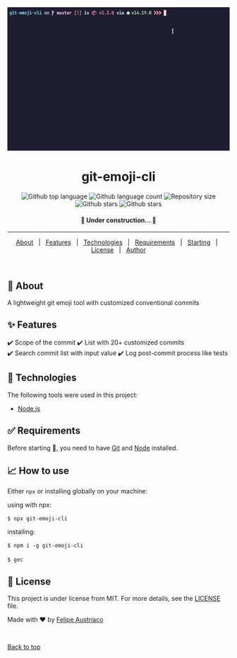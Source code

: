 <div align="center" id="top"> 
  <img src="/src/assets/git-emoji-cli.gif" alt="git-emoji-cli" />

<h1 align="center">git-emoji-cli</h1>

<p align="center">
  <img alt="Github top language" src="https://img.shields.io/github/languages/top/w1redl4in/git-emoji-cli?color=56BEB8">

  <img alt="Github language count" src="https://img.shields.io/github/languages/count/w1redl4in/git-emoji-cli?color=56BEB8">

  <img alt="Repository size" src="https://img.shields.io/github/repo-size/w1redl4in/git-emoji-cli?color=56BEB8">

  <img alt="Github stars" src="https://img.shields.io/github/commit-activity/m/w1redl4in/git-emoji-cli" />
  <img alt="Github stars" src="https://img.shields.io/npm/dw/git-emoji-cli" />
</p>

 <h4 align="center">
	🚧  Under construction...  🚧
</h4>

<hr>

<p align="center">
  <a href="#dart-about">About</a> &#xa0; | &#xa0; 
  <a href="#sparkles-features">Features</a> &#xa0; | &#xa0;
  <a href="#rocket-technologies">Technologies</a> &#xa0; | &#xa0;
  <a href="#white_check_mark-requirements">Requirements</a> &#xa0; | &#xa0;
  <a href="#checkered_flag-starting">Starting</a> &#xa0; | &#xa0;
  <a href="#memo-license">License</a> &#xa0; | &#xa0;
  <a href="https://github.com/w1redl4in" target="_blank">Author</a>
</p>

<br>

<div align="start">

## :dart: About

A lightweight git emoji tool with customized conventional commits

## :sparkles: Features

:heavy_check_mark: Scope of the commit
:heavy_check_mark: List with 20+ customized commits\
:heavy_check_mark: Search commit list with input value
:heavy_check_mark: Log post-commit process like tests

## :rocket: Technologies

The following tools were used in this project:

- [Node.js](https://nodejs.org/en/)

## :white_check_mark: Requirements

Before starting :checkered_flag:, you need to have [Git](https://git-scm.com) and [Node](https://nodejs.org/en/) installed.

## :chart_with_upwards_trend: How to use

Either `npx` or installing globally on your machine:

using with npx:

```shell
$ npx git-emoji-cli
```

installing:

```shell
$ npm i -g git-emoji-cli

$ gec
```

## :memo: License

This project is under license from MIT. For more details, see the [LICENSE](LICENSE.md) file.

Made with :heart: by <a href="https://github.com/w1redl4in" target="_blank">Felipe Austríaco</a>

&#xa0;

<a href="#top">Back to top</a>

</div>

